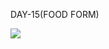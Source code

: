 DAY-15(FOOD FORM)

<img src="https://github.com/Gomathy-Shanmugam/Food-form/assets/113160365/4201e879-dee8-46b2-b798-b190c84a5211">
